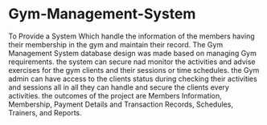 # Gym-Management-System
To Provide a System Which handle the information of the members having their membership in the gym and maintain their record.
The Gym Management System database design was made based on managing Gym requirements. the system can secure nad monitor the activities and advise exercises for the gym 
clients and their sessions or time schedules. the Gym admin can have access to the clients status during checking their activities and sessions all in all they can handle 
and secure the clients every activities. the outcomes of the project are Members Information, Membership, Payment Details and Transaction Records, Schedules, Trainers, and 
Reports.
